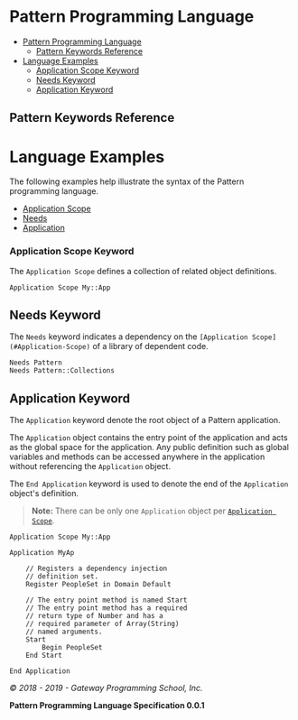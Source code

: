 # Pattern Programming Language

<!-- !toc -->

* [Pattern Programming Language](#pattern-programming-language)
  * [Pattern Keywords Reference](#pattern-keywords-reference)
* [Language Examples](#language-examples)
    * [Application Scope Keyword](#application-scope-keyword)
  * [Needs Keyword](#needs-keyword)
  * [Application Keyword](#application-keyword)

<!-- toc! -->

<!-- include (language/keywords.md) -->
## Pattern Keywords Reference

<!-- /include -->
<!-- include (examples/Examples.md) -->
# Language Examples

The following examples help illustrate the syntax
of the Pattern programming language.

* [Application Scope](#application-scope-keyword)
* [Needs](#needs-keyword)
* [Application](#application-keyword)


### Application Scope Keyword

The `Application Scope` defines a collection of related object definitions.

```pattern
Application Scope My::App
```

## Needs Keyword

The `Needs` keyword indicates a dependency on the `[Application Scope](#Application-Scope)`
 of a library of dependent code.

```pattern
Needs Pattern
Needs Pattern::Collections
```

## Application Keyword

The `Application` keyword denote the root object of a Pattern application.

The `Application` object contains the entry point of the application and acts as
the global space for the application. Any public definition such as global variables
and methods can be accessed anywhere in the application without referencing the
`Application` object.

The `End Application` keyword is used to denote the end of the `Application`
object's definition.

> __Note:__ There can be only one `Application` object per [`Application Scope`](#application-scope-keyword).

```pattern
Application Scope My::App

Application MyAp

    // Registers a dependency injection
    // definition set.
    Register PeopleSet in Domain Default

    // The entry point method is named Start
    // The entry point method has a required
    // return type of Number and has a
    // required parameter of Array(String)
    // named arguments.
    Start
        Begin PeopleSet
    End Start

End Application
```
<!-- /include -->
<!-- include (footer.md) -->

_&copy; 2018 - 2019 - Gateway Programming School, Inc._
<!-- /include -->
<!-- include (version.md) -->

__Pattern Programming Language Specification 0.0.1__
<!-- /include -->
